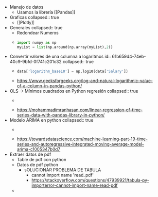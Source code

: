 - Manejo de datos
	- Usamos la librería [[Pandas]]
- Graficas
  collapsed:: true
	- [[Plotly]]
- Generales
  collapsed:: true
	- Redondear Numeros
	- ```python
	  import numpy as np
	  myList = list(np.around(np.array(myList),2))
	  ```
- Convertir valores de una columna a logaritmos
  id:: 61b659d4-74eb-40c9-9bfd-0f741c201c32
  collapsed:: true
	- ```python
	  data['logarithm_base10'] = np.log10(data['Salary'])
	  ```
	- https://www.geeksforgeeks.org/log-and-natural-logarithmic-value-of-a-column-in-pandas-python/
- OLS → Mínimos cuadrados en Python regresión 
  collapsed:: true
	- ```python
	  ```
	- https://mohammadimranhasan.com/linear-regression-of-time-series-data-with-pandas-library-in-python/
- Modelo ARIMA en python
  collapsed:: true
	- ```python
	  ```
	- https://towardsdatascience.com/machine-learning-part-19-time-series-and-autoregressive-integrated-moving-average-model-arima-c1005347b0d7
- Extraer datos de pdf
	- Table de pdf con python
	- Datos de pdf python
		- sOLUCIONAR PROBLEMA DE TABULA
			- cannot import name 'read_pdf'
			- https://stackoverflow.com/questions/47939921/tabula-py-importerror-cannot-import-name-read-pdf
	-